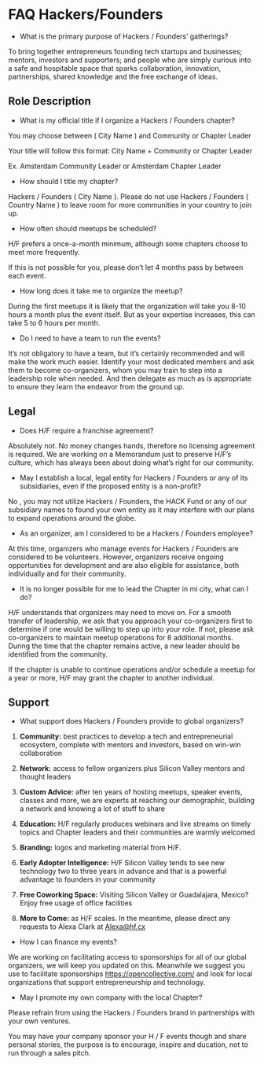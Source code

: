 # FAQ Hackers/Founders

- What is the primary purpose of Hackers / Founders’ gatherings?

To bring together entrepreneurs founding tech startups and businesses; mentors, investors and
supporters; and people who are simply curious into a safe and hospitable space that sparks
collaboration, innovation, partnerships, shared knowledge and the free exchange of ideas.

## Role Description

- What is my official title if I organize a Hackers / Founders chapter?

You may choose between ( City Name ) and Community or Chapter Leader

Your title will follow this format: City Name + Community or Chapter Leader

Ex. Amsterdam Community Leader or Amsterdam Chapter Leader

- How should I title my chapter?

Hackers / Founders ( City Name ). Please do not use Hackers / Founders ( Country Name ) to
leave room for more communities in your country to join up.

- How often should meetups be scheduled?

H/F prefers a once-a-month minimum, although some chapters choose to meet more frequently.

If this is not possible for you, please don’t let 4 months pass by between each event.

- How long does it take me to organize the meetup?

During the first meetups it is likely that the organization will take you 8-10 hours a month plus the event itself. But as your expertise increases, this can take 5 to 6 hours per month.

- Do I need to have a team to run the events?

It’s not obligatory to have a team, but it’s certainly recommended and will make the work much easier. Identify your most dedicated members and ask them to become co-organizers, whom you may train to step into a leadership role when needed. And then delegate as much as is appropriate to ensure they learn the endeavor from the ground up.

## Legal

- Does H/F require a franchise agreement?

Absolutely not. No money changes hands, therefore no licensing agreement is required. We are working on a Memorandum just to preserve H/F’s culture, which has always been about doing what’s right for our community.

- May I establish a local, legal entity for Hackers / Founders or any of its subsidiaries, even if the proposed entity is a non-profit?

No , you may not utilize Hackers / Founders, the HACK Fund or any of our subsidiary names to found your own entity as it may interfere with our plans to expand operations around the globe.

- As an organizer, am I considered to be a Hackers / Founders employee?

At this time, organizers who manage events for Hackers / Founders are considered to be
volunteers. However, organizers receive ongoing opportunities for development and are also eligible for assistance, both individually and for their community.

- It is no longer possible for me to lead the Chapter in mi city, what can I do?

H/F understands that organizers may need to move on. For a smooth transfer of leadership, we ask that you approach your co-organizers first to determine if one would be willing to step up into your role. If not, please ask co-organizers to maintain meetup operations for 6 additional months. During the time that the chapter remains active, a new leader should be identified from the community.

If the chapter is unable to continue operations and/or schedule a meetup for a year or more, H/F may grant the chapter to another individual.

## Support
- What support does Hackers / Founders provide to global organizers?

1. **Community:** best practices to develop a tech and entrepreneurial ecosystem, complete
with mentors and investors, based on win-win collaboration

2. **Network:** access to fellow organizers plus Silicon Valley mentors and thought leaders

3. **Custom Advice:** after ten years of hosting meetups, speaker events, classes and more, we are experts at reaching our demographic, building a network and knowing a lot of stuff to share

4. **Education:** H/F regularly produces webinars and live streams on timely topics and
Chapter leaders and their communities are warmly welcomed

5. **Branding:** logos and marketing material from H/F.

6. **Early Adopter Intelligence:** H/F Silicon Valley tends to see new technology two to three years in advance and that is a powerful advantage to founders in your community

7. **Free Coworking Space:** Visiting Silicon Valley or Guadalajara, Mexico? Enjoy free usage of office facilities

8. **More to Come:** as H/F scales. In the meantime, please direct any requests to Alexa
Clark at Alexa@hf.cx

- How I can finance my events?

We are working on facilitating access to sponsorships for all of our global organizers, we will keep you updated on this. Meanwhile we suggest you use to facilitate sponsorships https://opencollective.com/ and look for local organizations that support entrepreneurship and technology.

- May I promote my own company with the local Chapter?

Please refrain from using the Hackers / Founders brand in partnerships with your own ventures.

You may have your company sponsor your H / F events though and share personal stories, the purpose is to encourage, inspire and ducation, not to run through a sales pitch.
